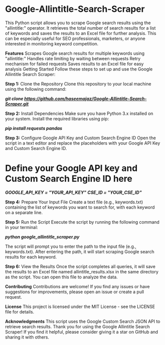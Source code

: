 # Google-Allintitle-Search-Scraper
This Python script allows you to scrape Google search results using the "allintitle:" operator. It retrieves the total number of search results for a list of keywords and saves the results to an Excel file for further analysis. This can be especially useful for SEO professionals, marketers, or anyone interested in monitoring keyword competition.

**Features**
Scrapes Google search results for multiple keywords using "allintitle:"
Handles rate limiting by waiting between requests
Retry mechanism for failed requests
Saves results to an Excel file for easy analysis
Getting Started
Follow these steps to set up and use the Google Allintitle Search Scraper:

**Step 1:** Clone the Repository
Clone this repository to your local machine using the following command:

_**git clone https://github.com/haseemajaz/Google-Allintitle-Search-Scraper.git**_

**Step 2:** Install Dependencies
Make sure you have Python 3.x installed on your system. Install the required libraries using pip:

_**pip install requests pandas**_

**Step 3:** Configure Google API Key and Custom Search Engine ID
Open the script in a text editor and replace the placeholders with your Google API Key and Custom Search Engine ID.

# Define your Google API key and Custom Search Engine ID here
_**GOOGLE_API_KEY = "YOUR_API_KEY"**_
_**CSE_ID = "YOUR_CSE_ID"**_

**Step 4:** Prepare Your Input File
Create a text file (e.g., keywords.txt) containing the list of keywords you want to search for, with each keyword on a separate line.

**Step 5:** Run the Script
Execute the script by running the following command in your terminal:

_**python google_allintitle_scraper.py**_

The script will prompt you to enter the path to the input file (e.g., keywords.txt). After entering the path, it will start scraping Google search results for each keyword.

**Step 6:** View the Results
Once the script completes all queries, it will save the results to an Excel file named allintitle_results.xlsx in the same directory as the script. You can open this file to analyze the data.

**Contributing**
Contributions are welcome! If you find any issues or have suggestions for improvements, please open an issue or create a pull request.

**License**
This project is licensed under the MIT License - see the LICENSE file for details.

**Acknowledgments**
This script uses the Google Custom Search JSON API to retrieve search results.
Thank you for using the Google Allintitle Search Scraper! If you find it helpful, please consider giving it a star on GitHub and sharing it with others.















